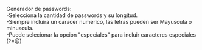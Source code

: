 Generador de passwords:<br>
-Selecciona la cantidad de passwords y su longitud.<br>
-Siempre incluira un caracer numerico, las letras pueden ser Mayuscula o minuscula.<br>
-Puede selecionar la opcion "especiales" para incluir caracteres especiales (?=@) <br>
